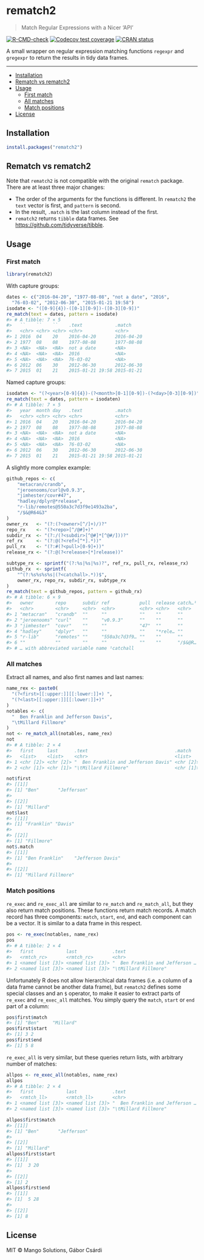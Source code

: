 
<!-- README.md is generated from README.Rmd. Please edit that file -->

# rematch2

> Match Regular Expressions with a Nicer ‘API’

<!-- badges: start -->

[![R-CMD-check](https://github.com/r-lib/rematch2/workflows/R-CMD-check/badge.svg)](https://github.com/r-lib/rematch2/actions)
[![Codecov test
coverage](https://codecov.io/gh/r-lib/rematch2/branch/main/graph/badge.svg)](https://app.codecov.io/gh/r-lib/rematch2?branch=main)
[![CRAN
status](https://www.r-pkg.org/badges/version/rematch2)](https://CRAN.R-project.org/package=rematch2)
<!-- badges: end -->

A small wrapper on regular expression matching functions `regexpr` and
`gregexpr` to return the results in tidy data frames.

------------------------------------------------------------------------

-   [Installation](#installation)
-   [Rematch vs rematch2](#rematch-vs-rematch2)
-   [Usage](#usage)
    -   [First match](#first-match)
    -   [All matches](#all-matches)
    -   [Match positions](#match-positions)
-   [License](#license)

## Installation

``` r
install.packages("rematch2")
```

## Rematch vs rematch2

Note that `rematch2` is not compatible with the original `rematch`
package. There are at least three major changes:

-   The order of the arguments for the functions is different. In
    `rematch2` the `text` vector is first, and `pattern` is second.
-   In the result, `.match` is the last column instead of the first.
-   `rematch2` returns `tibble` data frames. See
    <https://github.com/tidyverse/tibble>.

## Usage

### First match

``` r
library(rematch2)
```

With capture groups:

``` r
dates <- c("2016-04-20", "1977-08-08", "not a date", "2016",
  "76-03-02", "2012-06-30", "2015-01-21 19:58")
isodate <- "([0-9]{4})-([0-1][0-9])-([0-3][0-9])"
re_match(text = dates, pattern = isodate)
#> # A tibble: 7 × 5
#>   ``    ``    ``    .text            .match    
#>   <chr> <chr> <chr> <chr>            <chr>     
#> 1 2016  04    20    2016-04-20       2016-04-20
#> 2 1977  08    08    1977-08-08       1977-08-08
#> 3 <NA>  <NA>  <NA>  not a date       <NA>      
#> 4 <NA>  <NA>  <NA>  2016             <NA>      
#> 5 <NA>  <NA>  <NA>  76-03-02         <NA>      
#> 6 2012  06    30    2012-06-30       2012-06-30
#> 7 2015  01    21    2015-01-21 19:58 2015-01-21
```

Named capture groups:

``` r
isodaten <- "(?<year>[0-9]{4})-(?<month>[0-1][0-9])-(?<day>[0-3][0-9])"
re_match(text = dates, pattern = isodaten)
#> # A tibble: 7 × 5
#>   year  month day   .text            .match    
#>   <chr> <chr> <chr> <chr>            <chr>     
#> 1 2016  04    20    2016-04-20       2016-04-20
#> 2 1977  08    08    1977-08-08       1977-08-08
#> 3 <NA>  <NA>  <NA>  not a date       <NA>      
#> 4 <NA>  <NA>  <NA>  2016             <NA>      
#> 5 <NA>  <NA>  <NA>  76-03-02         <NA>      
#> 6 2012  06    30    2012-06-30       2012-06-30
#> 7 2015  01    21    2015-01-21 19:58 2015-01-21
```

A slightly more complex example:

``` r
github_repos <- c(
    "metacran/crandb",
    "jeroenooms/curl@v0.9.3",
    "jimhester/covr#47",
    "hadley/dplyr@*release",
    "r-lib/remotes@550a3c7d3f9e1493a2ba",
    "/$&@R64&3"
)
owner_rx   <- "(?:(?<owner>[^/]+)/)?"
repo_rx    <- "(?<repo>[^/@#]+)"
subdir_rx  <- "(?:/(?<subdir>[^@#]*[^@#/]))?"
ref_rx     <- "(?:@(?<ref>[^*].*))"
pull_rx    <- "(?:#(?<pull>[0-9]+))"
release_rx <- "(?:@(?<release>[*]release))"

subtype_rx <- sprintf("(?:%s|%s|%s)?", ref_rx, pull_rx, release_rx)
github_rx  <- sprintf(
    "^(?:%s%s%s%s|(?<catchall>.*))$",
    owner_rx, repo_rx, subdir_rx, subtype_rx
)
re_match(text = github_repos, pattern = github_rx)
#> # A tibble: 6 × 9
#>   owner        repo      subdir ref           pull  release catch…¹ .text .match
#>   <chr>        <chr>     <chr>  <chr>         <chr> <chr>   <chr>   <chr> <chr> 
#> 1 "metacran"   "crandb"  ""     ""            ""    ""      ""      meta… metac…
#> 2 "jeroenooms" "curl"    ""     "v0.9.3"      ""    ""      ""      jero… jeroe…
#> 3 "jimhester"  "covr"    ""     ""            "47"  ""      ""      jimh… jimhe…
#> 4 "hadley"     "dplyr"   ""     ""            ""    "*rele… ""      hadl… hadle…
#> 5 "r-lib"      "remotes" ""     "550a3c7d3f9… ""    ""      ""      r-li… r-lib…
#> 6 ""           ""        ""     ""            ""    ""      "/$&@R… /$&@… /$&@R…
#> # … with abbreviated variable name ¹​catchall
```

### All matches

Extract all names, and also first names and last names:

``` r
name_rex <- paste0(
  "(?<first>[[:upper:]][[:lower:]]+) ",
  "(?<last>[[:upper:]][[:lower:]]+)"
)
notables <- c(
  "  Ben Franklin and Jefferson Davis",
  "\tMillard Fillmore"
)
not <- re_match_all(notables, name_rex)
not
#> # A tibble: 2 × 4
#>   first     last      .text                                .match   
#>   <list>    <list>    <chr>                                <list>   
#> 1 <chr [2]> <chr [2]> "  Ben Franklin and Jefferson Davis" <chr [2]>
#> 2 <chr [1]> <chr [1]> "\tMillard Fillmore"                 <chr [1]>
```

``` r
not$first
#> [[1]]
#> [1] "Ben"       "Jefferson"
#> 
#> [[2]]
#> [1] "Millard"
not$last
#> [[1]]
#> [1] "Franklin" "Davis"   
#> 
#> [[2]]
#> [1] "Fillmore"
not$.match
#> [[1]]
#> [1] "Ben Franklin"    "Jefferson Davis"
#> 
#> [[2]]
#> [1] "Millard Fillmore"
```

### Match positions

`re_exec` and `re_exec_all` are similar to `re_match` and
`re_match_all`, but they also return match positions. These functions
return match records. A match record has three components: `match`,
`start`, `end`, and each component can be a vector. It is similar to a
data frame in this respect.

``` r
pos <- re_exec(notables, name_rex)
pos
#> # A tibble: 2 × 4
#>   first            last             .text                           .match      
#>   <rmtch_rc>       <rmtch_rc>       <chr>                           <rmtch_rc>  
#> 1 <named list [3]> <named list [3]> "  Ben Franklin and Jefferson … <named list>
#> 2 <named list [3]> <named list [3]> "\tMillard Fillmore"            <named list>
```

Unfortunately R does not allow hierarchical data frames (i.e. a column
of a data frame cannot be another data frame), but `rematch2` defines
some special classes and an `$` operator, to make it easier to extract
parts of `re_exec` and `re_exec_all` matches. You simply query the
`match`, `start` or `end` part of a column:

``` r
pos$first$match
#> [1] "Ben"     "Millard"
pos$first$start
#> [1] 3 2
pos$first$end
#> [1] 5 8
```

`re_exec_all` is very similar, but these queries return lists, with
arbitrary number of matches:

``` r
allpos <- re_exec_all(notables, name_rex)
allpos
#> # A tibble: 2 × 4
#>   first            last             .text                           .match      
#>   <rmtch_ll>       <rmtch_ll>       <chr>                           <rmtch_ll>  
#> 1 <named list [3]> <named list [3]> "  Ben Franklin and Jefferson … <named list>
#> 2 <named list [3]> <named list [3]> "\tMillard Fillmore"            <named list>
```

``` r
allpos$first$match
#> [[1]]
#> [1] "Ben"       "Jefferson"
#> 
#> [[2]]
#> [1] "Millard"
allpos$first$start
#> [[1]]
#> [1]  3 20
#> 
#> [[2]]
#> [1] 2
allpos$first$end
#> [[1]]
#> [1]  5 28
#> 
#> [[2]]
#> [1] 8
```

## License

MIT © Mango Solutions, Gábor Csárdi
